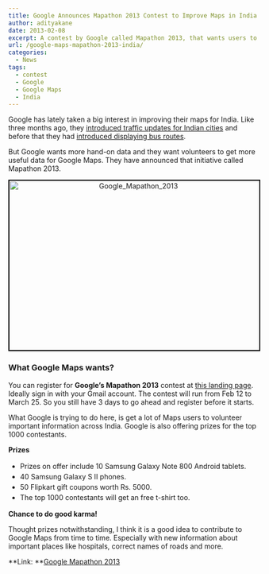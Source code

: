```yaml
---
title: Google Announces Mapathon 2013 Contest to Improve Maps in India
author: adityakane
date: 2013-02-08
excerpt: A contest by Google called Mapathon 2013, that wants users to contribute information to Google Maps and improve maps in India. The top 1000 contestants will receive prizes
url: /google-maps-mapathon-2013-india/
categories:
  - News
tags:
  - contest
  - Google
  - Google Maps
  - India
---
```

Google has lately taken a big interest in improving their maps for India. Like three months ago, they [introduced traffic updates for Indian cities][1] and before that they had [introduced displaying bus routes][2].

But Google wants more hand-on data and they want volunteers to get more useful data for Google Maps. They have announced that initiative called Mapathon 2013.

<p style="text-align: center;">
  <a href="http://cdn.devilsworkshop.org/files/2013/02/Google_Mapathon_2013.png"><img class="aligncenter size-full wp-image-71246" style="border: 2px solid black;" title="Google Maps - Mapathon 2013" alt="Google_Mapathon_2013" src="http://cdn.devilsworkshop.org/files/2013/02/Google_Mapathon_2013.png" width="505" height="341" /></a>
</p>

### What Google Maps wants?

You can register for **Google&#8217;s Mapathon 2013** contest at <a href="https://www.google.com/mapmaker/mapathon/india2013/" onclick="_gaq.push(['_trackEvent', 'outbound-article', 'https://www.google.com/mapmaker/mapathon/india2013/', 'this landing page']);" >this landing page</a>. Ideally sign in with your Gmail account. The contest will run from Feb 12 to March 25. So you still have 3 days to go ahead and register before it starts.

What Google is trying to do here, is get a lot of Maps users to volunteer important information across India. Google is also offering prizes for the top 1000 contestants.

**Prizes**

  * <span style="font-size: 14px; line-height: 1.5;">Prizes on offer include 10 Samsung Galaxy Note 800 Android tablets.</span>
  * <span style="font-size: 14px; line-height: 1.5;">40 Samsung Galaxy S II phones.</span>
  * <span style="font-size: 14px; line-height: 1.5;">50 Flipkart gift coupons worth Rs. 5000.</span>
  * <span style="font-size: 14px; line-height: 1.5;">The top 1000 contestants will get an free t-shirt too.</span>

**Chance to do good karma!**

Thought prizes notwithstanding, I think it is a good idea to contribute to Google Maps from time to time. Especially with new information about important places like hospitals, correct names of roads and more.

**Link: **<a href="https://www.google.com/mapmaker/mapathon/india2013/" onclick="_gaq.push(['_trackEvent', 'outbound-article', 'https://www.google.com/mapmaker/mapathon/india2013/', 'Google Mapathon 2013']);" >Google Mapathon 2013</a>

 [1]: http://devilsworkshop.org/news/google-maps-live-traffic-updates-india/61599/ "Google Maps displays live traffic updates for India"
 [2]: http://devilsworkshop.org/news/google-transit-pune-bus-routes-google-maps/35629/ "Google Maps shows bus transit routes in Pune"
